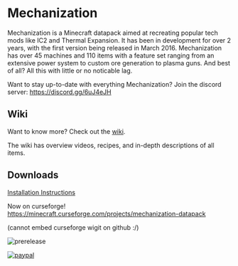 # Mechanization
Mechanization is a Minecraft datapack aimed at recreating popular tech mods like IC2 and Thermal Expansion. It has been in development for over 2 years, with the first version being released in March 2016. Mechanization has over 45 machines and 110 items with a feature set ranging from an extensive power system to custom ore generation to plasma guns. And best of all? All this with little or no noticable lag.

Want to stay up-to-date with everything Mechanization? Join the discord server: https://discord.gg/6uJ4eJH

## Wiki
Want to know more? Check out the [wiki](https://github.com/ImCoolYeah105/Mechanization/wiki).

The wiki has overview videos, recipes, and in-depth descriptions of all items.

## Downloads

[Installation Instructions](https://github.com/ImCoolYeah105/Mechanization/wiki/Installion)

Now on curseforge! https://minecraft.curseforge.com/projects/mechanization-datapack

(cannot embed curseforge wigit on github :/)

![prerelease](https://i.imgur.com/S04DKyE.png)

[![paypal](https://www.paypalobjects.com/en_US/i/btn/btn_donateCC_LG.gif)](https://www.paypal.com/cgi-bin/webscr?cmd=_donations&business=XR63ABEFNYDZU&lc=US&item_name=ICY%20Projects&currency_code=USD&bn=PP%2dDonationsBF%3abtn_donate_LG%2egif%3aNonHosted)
